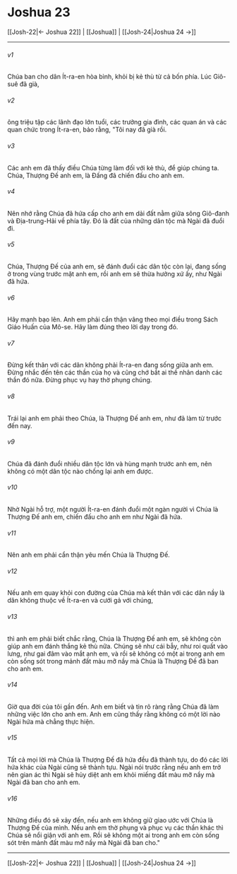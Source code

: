 # Joshua 23

[[Josh-22|← Joshua 22]] | [[Joshua]] | [[Josh-24|Joshua 24 →]]
***



###### v1 
Chúa ban cho dân Ít-ra-en hòa bình, khỏi bị kẻ thù từ cả bốn phía. Lúc Giô-suê đã già, 

###### v2 
ông triệu tập các lãnh đạo lớn tuổi, các trưởng gia đình, các quan án và các quan chức trong Ít-ra-en, bảo rằng, "Tôi nay đã già rồi. 

###### v3 
Các anh em đã thấy điều Chúa từng làm đối với kẻ thù, để giúp chúng ta. Chúa, Thượng Đế anh em, là Đấng đã chiến đấu cho anh em. 

###### v4 
Nên nhớ rằng Chúa đã hứa cấp cho anh em dải đất nằm giữa sông Giô-đanh và Địa-trung-Hải về phía tây. Đó là đất của những dân tộc mà Ngài đã đuổi đi. 

###### v5 
Chúa, Thượng Đế của anh em, sẽ đánh đuổi các dân tộc còn lại, đang sống ở trong vùng trước mặt anh em, rồi anh em sẽ thừa hưởng xứ ấy, như Ngài đã hứa. 

###### v6 
Hãy mạnh bạo lên. Anh em phải cẩn thận vâng theo mọi điều trong Sách Giáo Huấn của Mô-se. Hãy làm đúng theo lời dạy trong đó. 

###### v7 
Đừng kết thân với các dân không phải Ít-ra-en đang sống giữa anh em. Đừng nhắc đến tên các thần của họ và cũng chớ bắt ai thề nhân danh các thần đó nữa. Đừng phục vụ hay thờ phụng chúng. 

###### v8 
Trái lại anh em phải theo Chúa, là Thượng Đế anh em, như đã làm từ trước đến nay. 

###### v9 
Chúa đã đánh đuổi nhiều dân tộc lớn và hùng mạnh trước anh em, nên không có một dân tộc nào chống lại anh em được. 

###### v10 
Nhờ Ngài hỗ trợ, một người Ít-ra-en đánh đuổi một ngàn người vì Chúa là Thượng Đế anh em, chiến đấu cho anh em như Ngài đã hứa. 

###### v11 
Nên anh em phải cẩn thận yêu mến Chúa là Thượng Đế. 

###### v12 
Nếu anh em quay khỏi con đường của Chúa mà kết thân với các dân nầy là dân không thuộc về Ít-ra-en và cưới gả với chúng, 

###### v13 
thì anh em phải biết chắc rằng, Chúa là Thượng Đế anh em, sẽ không còn giúp anh em đánh thắng kẻ thù nữa. Chúng sẽ như cái bẫy, như roi quất vào lưng, như gai đâm vào mắt anh em, và rồi sẽ không có một ai trong anh em còn sống sót trong mảnh đất màu mỡ nầy mà Chúa là Thượng Đế đã ban cho anh em. 

###### v14 
Giờ qua đời của tôi gần đến. Anh em biết và tin rõ ràng rằng Chúa đã làm những việc lớn cho anh em. Anh em cũng thấy rằng không có một lời nào Ngài hứa mà chẳng thực hiện. 

###### v15 
Tất cả mọi lời mà Chúa là Thượng Đế đã hứa đều đã thành tựu, do đó các lời hứa khác của Ngài cũng sẽ thành tựu. Ngài nói trước rằng nếu anh em trở nên gian ác thì Ngài sẽ hủy diệt anh em khỏi miếng đất màu mỡ nầy mà Ngài đã ban cho anh em. 

###### v16 
Những điều đó sẽ xảy đến, nếu anh em không giữ giao ước với Chúa là Thượng Đế của mình. Nếu anh em thờ phụng và phục vụ các thần khác thì Chúa sẽ nổi giận với anh em. Rồi sẽ không một ai trong anh em còn sống sót trên mảnh đất màu mỡ nầy mà Ngài đã ban cho."

***
[[Josh-22|← Joshua 22]] | [[Joshua]] | [[Josh-24|Joshua 24 →]]
